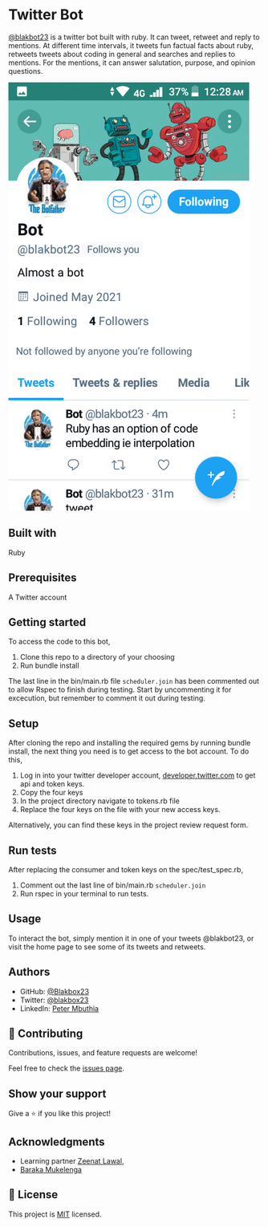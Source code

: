 # Twitter Bot
[@blakbot23](https://twitter.com/blakbot23) is a twitter bot built with ruby. It can tweet, retweet and reply to mentions. At different time intervals, it tweets fun factual facts about ruby, retweets tweets about coding in general and searches and replies to mentions. For the mentions, it can answer salutation, purpose, and opinion questions.

![screenshot](./assets/twitter-mobi.png)

## Built with
Ruby

## Prerequisites
A Twitter account

## Getting started
To access the code to this bot,
1. Clone this repo to a directory of your choosing
2. Run bundle install

The last line in the bin/main.rb file `scheduler.join` has been commented out to allow Rspec to finish during testing. Start by uncommenting it for excecution, 
but remember to comment it out during testing.

## Setup
After cloning the repo and installing the required gems by running bundle install, the next thing you need is to get access to the bot account. To do this, 
1. Log in into your twitter developer account, [developer.twitter.com](developer.twitter.com) to get api and token keys.
2. Copy the four keys 
3. In the project directory navigate to tokens.rb file
4. Replace the four keys on the file with your new access keys.

Alternatively, you can find these keys in the project review request form.

## Run tests
After replacing the consumer and token keys on the spec/test_spec.rb,
1. Comment out the last line of bin/main.rb `scheduler.join`
2. Run rspec in your terminal to run tests.

## Usage
To interact the bot, simply mention it in one of your tweets @blakbot23, or visit the home page to see some of its tweets and retweets.

## Authors
- GitHub: [@Blakbox23](https://github.com/blakbox23)
- Twitter: [@blakbox23](https://twitter.com/blakbox23)
- LinkedIn: [Peter Mbuthia](https://www.linkedin.com/in/peter-mbuthia-b15791182/)

## 🤝 Contributing

Contributions, issues, and feature requests are welcome!

Feel free to check the [issues page](https://github.com/blakbox23/bot/issues).

## Show your support

Give a ⭐️ if you like this project!

## Acknowledgments

- Learning partner [Zeenat Lawal](https://github.com/ZeenatLawal), 
- [Baraka Mukelenga](https://github.com/barackm)



## 📝 License

This project is [MIT](https://github.com/git/git-scm.com/blob/master/MIT-LICENSE.txt) licensed.
